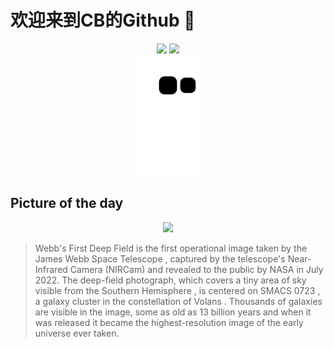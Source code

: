 
# 欢迎来到CB的Github 👋

<div align="center">
  <img height="137px" src="https://github-readme-stats.vercel.app/api?username=SuperCB&show_icons=true&theme=radical" />
  <img height="137px" src="https://github-readme-stats.vercel.app/api/top-langs/?username=SuperCB&hide_title=true&hide_border=true&layout=compact&langs_count=6&text_color=000&icon_color=fff" />
</div>


<div align="center">
    <img src="./contribution-snake/github-contribution-grid-snake.svg" />
</div>



## Picture of the day
<div align="center">
  <img width=400px src="https://upload.wikimedia.org/wikipedia/commons/thumb/b/bf/Webb%27s_First_Deep_Field.jpg/600px-Webb%27s_First_Deep_Field.jpg" />
</div>

>Webb's First Deep Field  is the first  operational image  taken by the  James Webb Space Telescope , captured by the telescope's  Near-Infrared Camera  (NIRCam) and revealed to the public by  NASA  in July 2022. The  deep-field  photograph, which covers a tiny area of sky visible from the  Southern Hemisphere , is centered on  SMACS 0723 , a galaxy cluster in the constellation of  Volans . Thousands of galaxies are visible in the image, some as old as 13 billion years and when it was released it became the highest-resolution image of the  early universe  ever taken.


